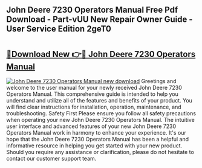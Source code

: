 ## John Deere 7230 Operators Manual Free Pdf Download - Part-vUU New Repair Owner Guide - User Service Edition 2geT0

# <h2><a href="http://bc89959.oget.top/?id=John+Deere+7230+Operators+Manual">🔗Download New 👉🔴 John Deere 7230 Operators Manual</a></h2>

[![John Deere 7230 Operators Manual new download](https://i.imgur.com/5g1atiW.png)](http://bc89959.oget.top/?id=John+Deere+7230+Operators+Manual)
Greetings and welcome to the user manual for your newly received John Deere 7230 Operators Manual. This comprehensive guide is intended to help you understand and utilize all of the features and benefits of your product. You will find clear instructions for installation, operation, maintenance, and troubleshooting. Safety First Please ensure you follow all safety precautions when operating your new John Deere 7230 Operators Manual. The intuitive user interface and advanced features of your new John Deere 7230 Operators Manual work in harmony to enhance your experience. It's our hope that the John Deere 7230 Operators Manual has been a helpful and informative resource in helping you get started with your new product. Should you require any assistance or clarification, please do not hesitate to contact our customer support team.

